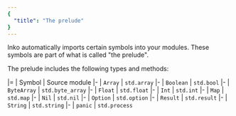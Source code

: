 ```yaml
---
{
  "title": "The prelude"
}
---
```


Inko automatically imports certain symbols into your modules. These symbols are
part of what is called "the prelude".

The prelude includes the following types and methods:

|=
| Symbol
| Source module
|-
| `Array`
| `std.array`
|-
| `Boolean`
| `std.bool`
|-
| `ByteArray`
| `std.byte_array`
|-
| `Float`
| `std.float`
|-
| `Int`
| `std.int`
|-
| `Map`
| `std.map`
|-
| `Nil`
| `std.nil`
|-
| `Option`
| `std.option`
|-
| `Result`
| `std.result`
|-
| `String`
| `std.string`
|-
| `panic`
| `std.process`
